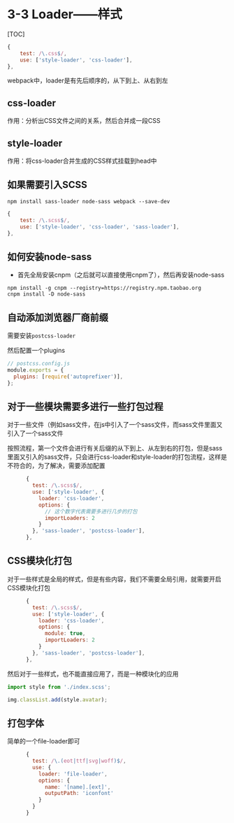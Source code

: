 # 3-3 Loader——样式

[TOC]

```js
{
    test: /\.css$/,
    use: ['style-loader', 'css-loader'],
},
```

webpack中，loader是有先后顺序的，从下到上、从右到左

## css-loader

作用：分析出CSS文件之间的关系，然后合并成一段CSS

## style-loader

作用：将css-loader合并生成的CSS样式挂载到head中

## 如果需要引入SCSS

```shell
npm install sass-loader node-sass webpack --save-dev
```

```js
{
    test: /\.scss$/,
    use: ['style-loader', 'css-loader', 'sass-loader'],
},
```

## 如何安装node-sass

- 首先全局安装cnpm（之后就可以直接使用cnpm了），然后再安装node-sass

```shell
npm install -g cnpm --registry=https://registry.npm.taobao.org
cnpm install -D node-sass
```

## 自动添加浏览器厂商前缀

需要安装`postcss-loader`

然后配置一个plugins

```js
// postcss.config.js
module.exports = {
  plugins: [require('autoprefixer')],
};
```

## 对于一些模块需要多进行一些打包过程

对于一些文件（例如sass文件，在js中引入了一个sass文件，而sass文件里面又引入了一个sass文件

按照流程，第一个文件会进行有关后缀的从下到上、从左到右的打包，但是sass里面又引入的sass文件，只会进行css-loader和style-loader的打包流程，这样是不符合的，为了解决，需要添加配置

```js
      {
        test: /\.scss$/,
        use: ['style-loader', {
          loader: 'css-loader',
          options: {
            // 这个数字代表需要多进行几步的打包
            importLoaders: 2
          }
        }, 'sass-loader', 'postcss-loader'],
      },
```

## CSS模块化打包

对于一些样式是全局的样式，但是有些内容，我们不需要全局引用，就需要开启CSS模块化打包

```js
      {
        test: /\.scss$/,
        use: ['style-loader', {
          loader: 'css-loader',
          options: {
            module: true,
            importLoaders: 2
          }
        }, 'sass-loader', 'postcss-loader'],
      },
```

然后对于一些样式，也不能直接应用了，而是一种模块化的应用

```js
import style from './index.scss';

img.classList.add(style.avatar);
```

## 打包字体

简单的一个file-loader即可

```js
      {
        test: /\.(eot|ttf|svg|woff)$/,
        use: {
          loader: 'file-loader',
          options: {
            name: '[name].[ext]',
            outputPath: 'iconfont'
          }
        }
      }
```

